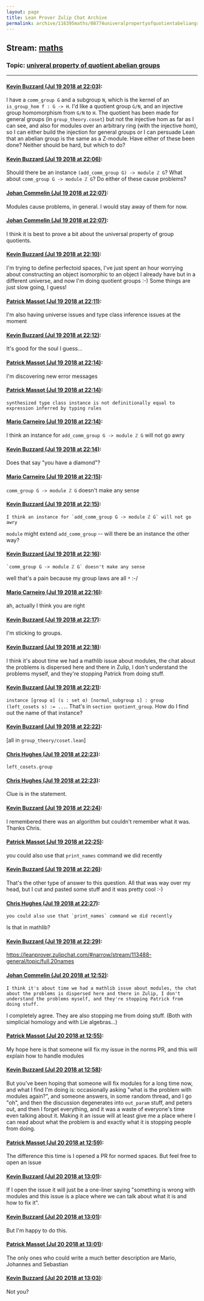 ```yaml
---
layout: page
title: Lean Prover Zulip Chat Archive 
permalink: archive/116395maths/08774univeralpropertyofquotientabeliangroups.html
---
```


## Stream: [maths](index.html)
### Topic: [univeral property of quotient abelian groups](08774univeralpropertyofquotientabeliangroups.html)

---

#### [Kevin Buzzard (Jul 19 2018 at 22:03)](https://leanprover.zulipchat.com/#narrow/stream/116395-maths/topic/univeral%20property%20of%20quotient%20abelian%20groups/near/129953243):
I have a `comm_group G` and a subgroup `N`, which is the kernel of an `is_group_hom f : G -> H`. I'd like a quotient group `G/N`, and an injective group homomorphism from `G/N` to `H`. The quotient has been made for general groups (in `group_theory.coset`) but not the injective hom as far as I can see, and also for modules over an arbitrary ring (with the injective hom), so I can either build the injection for general groups or I can persuade Lean that an abelian group is the same as a Z-module. Have either of these been done? Neither should be hard, but which to do?

#### [Kevin Buzzard (Jul 19 2018 at 22:06)](https://leanprover.zulipchat.com/#narrow/stream/116395-maths/topic/univeral%20property%20of%20quotient%20abelian%20groups/near/129953396):
Should there be an instance `(add_comm_group G) -> module ℤ G`? What about `comm_group G -> module ℤ G`? Do either of these cause problems?

#### [Johan Commelin (Jul 19 2018 at 22:07)](https://leanprover.zulipchat.com/#narrow/stream/116395-maths/topic/univeral%20property%20of%20quotient%20abelian%20groups/near/129953422):
Modules cause problems, in general. I would stay away of them for now.

#### [Johan Commelin (Jul 19 2018 at 22:07)](https://leanprover.zulipchat.com/#narrow/stream/116395-maths/topic/univeral%20property%20of%20quotient%20abelian%20groups/near/129953456):
I think it is best to prove a bit about the universal property of group quotients.

#### [Kevin Buzzard (Jul 19 2018 at 22:10)](https://leanprover.zulipchat.com/#narrow/stream/116395-maths/topic/univeral%20property%20of%20quotient%20abelian%20groups/near/129953616):
I'm trying to define perfectoid spaces, I've just spent an hour worrying about constructing an object isomorphic to an object I already have but in a different universe, and now I'm doing quotient groups :-) Some things are just slow going, I guess!

#### [Patrick Massot (Jul 19 2018 at 22:11)](https://leanprover.zulipchat.com/#narrow/stream/116395-maths/topic/univeral%20property%20of%20quotient%20abelian%20groups/near/129953639):
I'm also having universe issues and type class inference issues at the moment

#### [Kevin Buzzard (Jul 19 2018 at 22:12)](https://leanprover.zulipchat.com/#narrow/stream/116395-maths/topic/univeral%20property%20of%20quotient%20abelian%20groups/near/129953691):
It's good for the soul I guess...

#### [Patrick Massot (Jul 19 2018 at 22:14)](https://leanprover.zulipchat.com/#narrow/stream/116395-maths/topic/univeral%20property%20of%20quotient%20abelian%20groups/near/129953783):
I'm discovering new error messages

#### [Patrick Massot (Jul 19 2018 at 22:14)](https://leanprover.zulipchat.com/#narrow/stream/116395-maths/topic/univeral%20property%20of%20quotient%20abelian%20groups/near/129953784):
`synthesized type class instance is not definitionally equal to expression inferred by typing rules`

#### [Mario Carneiro (Jul 19 2018 at 22:14)](https://leanprover.zulipchat.com/#narrow/stream/116395-maths/topic/univeral%20property%20of%20quotient%20abelian%20groups/near/129953797):
I think an instance for `add_comm_group G -> module ℤ G` will not go awry

#### [Kevin Buzzard (Jul 19 2018 at 22:14)](https://leanprover.zulipchat.com/#narrow/stream/116395-maths/topic/univeral%20property%20of%20quotient%20abelian%20groups/near/129953799):
Does that say "you have a diamond"?

#### [Mario Carneiro (Jul 19 2018 at 22:15)](https://leanprover.zulipchat.com/#narrow/stream/116395-maths/topic/univeral%20property%20of%20quotient%20abelian%20groups/near/129953812):
`comm_group G -> module ℤ G` doesn't make any sense

#### [Kevin Buzzard (Jul 19 2018 at 22:15)](https://leanprover.zulipchat.com/#narrow/stream/116395-maths/topic/univeral%20property%20of%20quotient%20abelian%20groups/near/129953831):
```quote
I think an instance for `add_comm_group G -> module ℤ G` will not go awry
```
`module` might extend `add_comm_group` -- will there be an instance the other way?

#### [Kevin Buzzard (Jul 19 2018 at 22:16)](https://leanprover.zulipchat.com/#narrow/stream/116395-maths/topic/univeral%20property%20of%20quotient%20abelian%20groups/near/129953882):
```quote
`comm_group G -> module ℤ G` doesn't make any sense
```
well that's a pain because my group laws are all `*` :-/

#### [Mario Carneiro (Jul 19 2018 at 22:16)](https://leanprover.zulipchat.com/#narrow/stream/116395-maths/topic/univeral%20property%20of%20quotient%20abelian%20groups/near/129953884):
ah, actually I think you are right

#### [Kevin Buzzard (Jul 19 2018 at 22:17)](https://leanprover.zulipchat.com/#narrow/stream/116395-maths/topic/univeral%20property%20of%20quotient%20abelian%20groups/near/129953931):
I'm sticking to groups.

#### [Kevin Buzzard (Jul 19 2018 at 22:18)](https://leanprover.zulipchat.com/#narrow/stream/116395-maths/topic/univeral%20property%20of%20quotient%20abelian%20groups/near/129953995):
I think it's about time we had a mathlib issue about modules, the chat about the problems is dispersed here and there in Zulip, I don't understand the problems myself, and they're stopping Patrick from doing stuff.

#### [Kevin Buzzard (Jul 19 2018 at 22:21)](https://leanprover.zulipchat.com/#narrow/stream/116395-maths/topic/univeral%20property%20of%20quotient%20abelian%20groups/near/129954121):
`instance [group α] (s : set α) [normal_subgroup s] : group (left_cosets s) := ...`. That's in `section quotient_group`. How do I find out the name of that instance?

#### [Kevin Buzzard (Jul 19 2018 at 22:22)](https://leanprover.zulipchat.com/#narrow/stream/116395-maths/topic/univeral%20property%20of%20quotient%20abelian%20groups/near/129954166):
[all in `group_theory/coset.lean`]

#### [Chris Hughes (Jul 19 2018 at 22:23)](https://leanprover.zulipchat.com/#narrow/stream/116395-maths/topic/univeral%20property%20of%20quotient%20abelian%20groups/near/129954201):
`left_cosets.group`

#### [Chris Hughes (Jul 19 2018 at 22:23)](https://leanprover.zulipchat.com/#narrow/stream/116395-maths/topic/univeral%20property%20of%20quotient%20abelian%20groups/near/129954207):
Clue is in the statement.

#### [Kevin Buzzard (Jul 19 2018 at 22:24)](https://leanprover.zulipchat.com/#narrow/stream/116395-maths/topic/univeral%20property%20of%20quotient%20abelian%20groups/near/129954251):
I remembered there was an algorithm but couldn't remember what it was. Thanks Chris.

#### [Patrick Massot (Jul 19 2018 at 22:25)](https://leanprover.zulipchat.com/#narrow/stream/116395-maths/topic/univeral%20property%20of%20quotient%20abelian%20groups/near/129954312):
you could also use that `print_names` command we did recently

#### [Kevin Buzzard (Jul 19 2018 at 22:26)](https://leanprover.zulipchat.com/#narrow/stream/116395-maths/topic/univeral%20property%20of%20quotient%20abelian%20groups/near/129954363):
That's the other type of answer to this question. All that was way over my head, but I cut and pasted some stuff and it was pretty cool :-)

#### [Chris Hughes (Jul 19 2018 at 22:27)](https://leanprover.zulipchat.com/#narrow/stream/116395-maths/topic/univeral%20property%20of%20quotient%20abelian%20groups/near/129954396):
```quote
you could also use that `print_names` command we did recently
```
Is that in mathlib?

#### [Kevin Buzzard (Jul 19 2018 at 22:29)](https://leanprover.zulipchat.com/#narrow/stream/116395-maths/topic/univeral%20property%20of%20quotient%20abelian%20groups/near/129954475):
https://leanprover.zulipchat.com/#narrow/stream/113488-general/topic/full.20names

#### [Johan Commelin (Jul 20 2018 at 12:52)](https://leanprover.zulipchat.com/#narrow/stream/116395-maths/topic/univeral%20property%20of%20quotient%20abelian%20groups/near/129989346):
```quote
I think it's about time we had a mathlib issue about modules, the chat about the problems is dispersed here and there in Zulip, I don't understand the problems myself, and they're stopping Patrick from doing stuff.
```
I completely agree. They are also stopping me from doing stuff. (Both with simplicial homology and with Lie algebras...)

#### [Patrick Massot (Jul 20 2018 at 12:55)](https://leanprover.zulipchat.com/#narrow/stream/116395-maths/topic/univeral%20property%20of%20quotient%20abelian%20groups/near/129989432):
My hope here is that someone will fix my issue in the norms PR, and this will explain how to handle modules

#### [Kevin Buzzard (Jul 20 2018 at 12:58)](https://leanprover.zulipchat.com/#narrow/stream/116395-maths/topic/univeral%20property%20of%20quotient%20abelian%20groups/near/129989535):
But you've been hoping that someone will fix modules for a long time now, and what I find I'm doing is: occasionally asking "what is the problem with modules again?", and someone answers, in some random thread, and I go "oh", and then the discussion degenerates into `out_param` stuff, and peters out, and then I forget everything, and it was a waste of everyone's time even talking about it. Making it an issue will at least give me a place where I can read about what the problem is and exactly what it is stopping people from doing.

#### [Patrick Massot (Jul 20 2018 at 12:59)](https://leanprover.zulipchat.com/#narrow/stream/116395-maths/topic/univeral%20property%20of%20quotient%20abelian%20groups/near/129989565):
The difference this time is I opened a PR for normed spaces. But feel free to open an issue

#### [Kevin Buzzard (Jul 20 2018 at 13:01)](https://leanprover.zulipchat.com/#narrow/stream/116395-maths/topic/univeral%20property%20of%20quotient%20abelian%20groups/near/129989631):
If I open the issue it will just be a one-liner saying "something is wrong with modules and this issue is a place where we can talk about what it is and how to fix it".

#### [Kevin Buzzard (Jul 20 2018 at 13:01)](https://leanprover.zulipchat.com/#narrow/stream/116395-maths/topic/univeral%20property%20of%20quotient%20abelian%20groups/near/129989638):
But I'm happy to do this.

#### [Patrick Massot (Jul 20 2018 at 13:01)](https://leanprover.zulipchat.com/#narrow/stream/116395-maths/topic/univeral%20property%20of%20quotient%20abelian%20groups/near/129989649):
The only ones who could write a much better description are Mario, Johannes and Sebastian

#### [Kevin Buzzard (Jul 20 2018 at 13:03)](https://leanprover.zulipchat.com/#narrow/stream/116395-maths/topic/univeral%20property%20of%20quotient%20abelian%20groups/near/129989701):
Not you?


